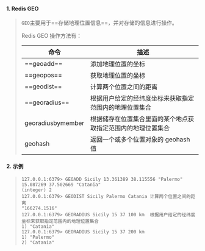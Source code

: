 #### 1. Redis GEO

>`GEO`主要用于==存储地理位置信息==，并对存储的信息进行操作。
>
>Redis GEO 操作方法有：
>
>| 命令              | 描述                                                         |
>| ----------------- | ------------------------------------------------------------ |
>| ==geoadd==        | 添加地理位置的坐标                                           |
>| ==geopos==        | 获取地理位置的坐标                                           |
>| ==geodist==       | 计算两个位置之间的距离                                       |
>| ==georadius==     | 根据用户给定的经纬度坐标来获取指定范围内的地理位置集合       |
>| georadiusbymember | 根据储存在位置集合里面的某个地点获取指定范围内的地理位置集合 |
>| geohash           | 返回一个或多个位置对象的 geohash 值                          |

#### 2. 示例

>```
>127.0.0.1:6379> GEOADD Sicily 13.361389 38.115556 "Palermo" 15.087269 37.502669 "Catania"
>(integer) 2
>127.0.0.1:6379> GEODIST Sicily Palermo Catania	计算两个位置之间的距离
>"166274.1516"
>127.0.0.1:6379> GEORADIUS Sicily 15 37 100 km	根据用户给定的经纬度坐标来获取指定范围内的地理位置集合
>1) "Catania"
>127.0.0.1:6379> GEORADIUS Sicily 15 37 200 km
>1) "Palermo"
>2) "Catania"
>```




